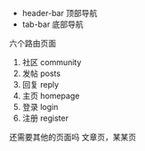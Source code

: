 - header-bar 顶部导航
- tab-bar 底部导航

六个路由页面
1. 社区 community
2. 发帖 posts
3. 回复 reply
4. 主页 homepage
5. 登录 login
6. 注册 register

还需要其他的页面吗
文章页，某某页